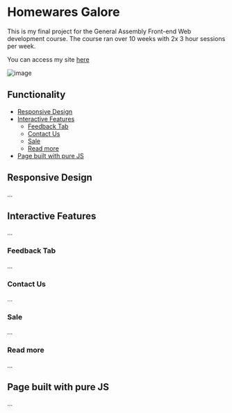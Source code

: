 # Homewares Galore

This is my final project for the General Assembly Front-end Web development course. The course ran over 10 weeks with 2x 3 hour sessions per week.

You can access my site [here](https://ewilkie.github.io/GA-Final-Project/)

![image](https://user-images.githubusercontent.com/10229392/216500736-25e020c7-34d3-4ed8-aaab-cd2e26ba29e6.png)


## Functionality

- [Responsive Design](#responsive-design)
- [Interactive Features](#interactive-features)
  - [Feedback Tab](#feedback-tab)
  - [Contact Us](#contact-us)
  - [Sale](#sale)
  - [Read more](#read-more)
- [Page built with pure JS](#pure-js)


## Responsive Design
<a name="responsive-design"></a>
...

## Interactive Features
<a name="interactive-features"></a>
...

### Feedback Tab
<a name="feedback-tab"></a>
...

### Contact Us
<a name="contact-us"></a>
...

### Sale
<a name="sale"></a>
...

### Read more
<a name="read-more"></a>
...

## Page built with pure JS
<a name="pure-js"></a>
...

